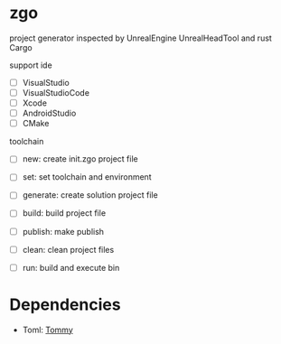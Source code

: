 # zgo
project generator inspected by UnrealEngine UnrealHeadTool and rust Cargo

support ide
- [ ] VisualStudio
- [ ] VisualStudioCode
- [ ] Xcode
- [ ] AndroidStudio
- [ ] CMake

toolchain
- [ ] new: create init.zgo project file
- [ ] set: set toolchain and environment
- [ ] generate: create solution project file
- [ ] build: build project file
- [ ] publish: make publish
- [ ] clean: clean project files
- [ ] run: build and execute bin



# Dependencies
- Toml: [Tommy](https://github.com/dezhidki/Tommy)